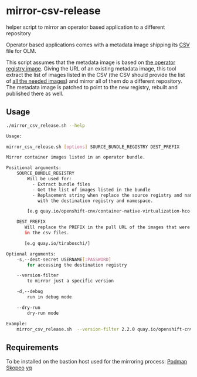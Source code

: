 # mirror-csv-release
helper script to mirror an operator based application to a different repository

Operator based applications comes with a metadata image shipping its [CSV](https://github.com/operator-framework/operator-lifecycle-manager/blob/master/doc/design/building-your-csv.md#what-is-a-cluster-service-version-csv) file for OLM.

This script assumes that the metadata image is based on [the operator registry image](https://github.com/operator-framework/operator-registry).
Giving the URL of an existing metadata image, this tool extract the list of images listed in the CSV (the CSV should provide the list of [all the needed images](https://github.com/operator-framework/operator-lifecycle-manager/blob/master/doc/contributors/design-proposals/related-images.md)) and mirror all of them do a different repository.
The metadata image is patched to point to the new registry, rebuilt and published there as well.

## Usage
```bash
./mirror_csv_release.sh --help

Usage:

mirror_csv_release.sh [options] SOURCE_BUNDLE_REGISTRY DEST_PREFIX

Mirror container images listed in an operator bundle.

Positional arguments:
    SOURCE_BUNDLE_REGISTRY
        Will be used for:
          - Extract bundle files
          - Get the list of images listed in the bundle
          - Replacement string when replace the source registry and namespace
            with the destination registry and namespace.

        [e.g quay.io/openshift-cnv/container-native-virtualization-hco-bundle-registry:v2.2.0-181]

    DEST_PREFIX
       Will replace the PREFIX in the pull URL of the images that were found
       in the csv files.

       [e.g quay.io/tiraboschi/]

Optional arguments:
    -s,--dest-secret USERNAME[:PASSWORD]
        for accessing the destination registry

    --version-filter
        to mirror just a specific version

    -d,--debug
        run in debug mode

    --dry-run
        dry-run mode

Example:
    mirror_csv_release.sh  --version-filter 2.2.0 quay.io/openshift-cnv/container-native-virtualization-hco-bundle-registry:v2.2.0-181  quay.io/tiraboschi/
```

## Requirements
To be installed on the bastion host used for the mirroring process:
[Podman](https://github.com/containers/libpod)
[Skopeo](https://github.com/containers/skopeo)
[yq](https://github.com/kislyuk/yq)

